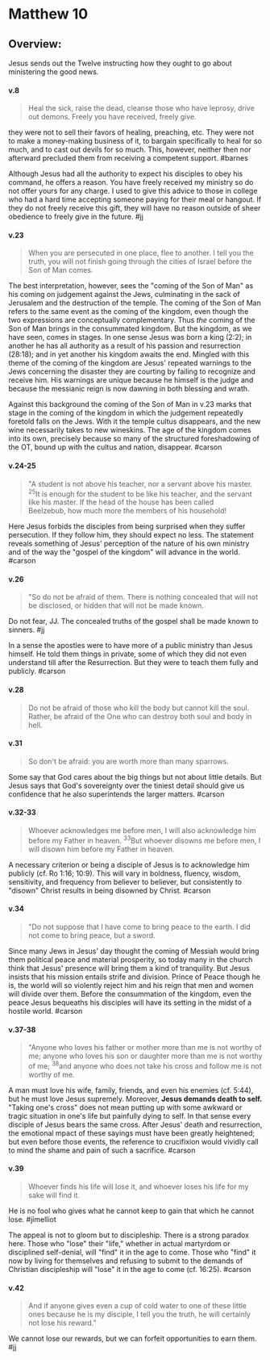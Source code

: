 # Matthew 10

## Overview:
Jesus sends out the Twelve instructing how they ought to go about ministering the good news.

#### v.8
>Heal the sick, raise the dead, cleanse those who have leprosy, drive out demons. Freely you have received, freely give.

they were not to sell their favors of healing, preaching, etc. They were not to make a money-making business of it, to bargain specifically to heal for so much, and to cast out devils for so much. This, however, neither then nor afterward precluded them from receiving a competent support.
#barnes 

Although Jesus had all the authority to expect his disciples to obey his command, he offers a reason. You have freely received my ministry so do not offer yours for any charge. I used to give this advice to those in college who had a hard time accepting someone paying for their meal or hangout. If they do not freely receive this gift, they will have no reason outside of sheer obedience to freely give in the future.
#jj 

#### v.23
>When you are persecuted in one place, flee to another. I tell you the truth, you will not finish going through the cities of Israel before the Son of Man comes.

The best interpretation, however, sees the "coming of the Son of Man" as his coming on judgement against the Jews, culminating in the sack of Jerusalem and the destruction of the temple. The coming of the Son of Man refers to the same event as the coming of the kingdom, even though the two expressions are conceptually complementary. Thus *the* coming of the Son of Man brings in the consummated kingdom. But the kingdom, as we have seen, comes in stages. In one sense Jesus was born a king (2:2); in another he has all authority as a result of his passion and resurrection (28:18); and in yet another his kingdom awaits the end. Mingled with this theme of the coming of the kingdom are Jesus' repeated warnings to the Jews concerning the disaster they are courting by failing to recognize and receive him. His warnings are unique because he himself is the judge and because the messianic reign is now dawning in both blessing and wrath.

Against this background the coming of the Son of Man in v.23 marks that stage in the coming of the kingdom in which the judgement repeatedly foretold falls on the Jews. With it the temple cultus disappears, and the new wine necessarily takes to new wineskins. The age of the kingdom comes into its own, precisely because so many of the structured foreshadowing of the OT, bound up with the cultus and nation, disappear.
#carson

#### v.24-25
>"A student is not above his teacher, nor a servant above his master. <sup>25</sup>It is enough for the student to be like his teacher, and the servant like his master. If the head of the house has been called Beelzebub, how much more the members of his household!

Here Jesus forbids the disciples from being surprised when they suffer persecution. If they follow him, they should expect no less. The statement reveals something of Jesus' perception of the nature of his own ministry and of the way the "gospel of the kingdom" will advance in the world.
#carson 

#### v.26
>"So do not be afraid of them. There is nothing concealed that will not be disclosed, or hidden that will not be made known.

Do not fear, JJ. The concealed truths of the gospel shall be made known to sinners.
#jj 

In a sense the apostles were to have more of a public ministry than Jesus himself. He told them things in private, some of which they did not even understand till after the Resurrection. But they were to teach them fully and publicly.
#carson 

#### v.28
>Do not be afraid of those who kill the body but cannot kill the soul. Rather, be afraid of the One who can destroy both soul and body in hell.

#### v.31
>So don't be afraid: you are worth more than many sparrows.

Some say that God cares about the big things but not about little details. But Jesus says that God's sovereignty over the tiniest detail should give us confidence that he also superintends the larger matters.
#carson 

#### v.32-33
>Whoever acknowledges me before men, I will also acknowledge him before my Father in heaven. <sup>33</sup>But whoever disowns me before men, I will disown him before my Father in heaven.

A necessary criterion or being a disciple of Jesus is to acknowledge him publicly (cf. Ro 1:16; 10:9). This will vary in boldness, fluency, wisdom, sensitivity, and frequency from believer to believer, but consistently to "disown" Christ results in being disowned by Christ.
#carson 

#### v.34
>"Do not suppose that I have come to bring peace to the earth. I did not come to bring peace, but a sword.

Since many Jews in Jesus' day thought the coming of Messiah would bring them political peace and material prosperity, so today many in the church think that Jesus' presence will bring them a kind of tranquility. But Jesus insists that his mission entails strife and division. Prince of Peace though he is, the world will so violently reject him and his reign that men and women will divide over them. Before the consummation of the kingdom, even the peace Jesus bequeaths his disciples will have its setting in the midst of a hostile world.
#carson 

#### v.37-38
>"Anyone who loves his father or mother more than me is not worthy of me; anyone who loves his son or daughter more than me is not worthy of me; <sup>38</sup>and anyone who does not take his cross and follow me is not worthy of me.

A man must love his wife, family, friends, and even his enemies (cf. 5:44), but he must love Jesus supremely. Moreover, **Jesus demands death to self.** "Taking one's cross" does not mean putting up with some awkward or tragic situation in one's life but painfully dying to self. In that sense every disciple of Jesus bears the same cross. After Jesus' death and resurrection, the emotional mpact of these sayings must have been greatly heightened; but even before those events, the reference to crucifixion would vividly call to mind the shame and pain of such a sacrifice.
#carson 

#### v.39
>Whoever finds his life will lose it, and whoever loses his life for my sake will find it.

He is no fool who gives what he cannot keep to gain that which he cannot lose.
#jimelliot

The appeal is not to gloom but to discipleship. There is a strong paradox here. Those who "lose" their "life," whether in actual martyrdom or disciplined self-denial, will "find" it in the age to come. Those who "find" it now by living for themselves and refusing to submit to the demands of Christian discipleship will "lose" it in the age to come (cf. 16:25).
#carson 

#### v.42
>And if anyone gives even a cup of cold water to one of these little ones because he is my disciple, I tell you the truth, he will certainly not lose his reward."

We cannot lose our rewards, but we can forfeit opportunities to earn them. 
#jj 

